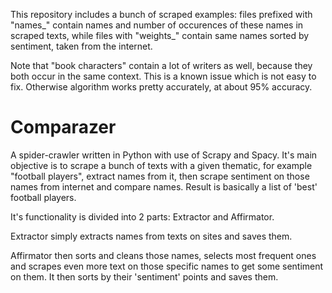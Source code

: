 This repository includes a bunch of scraped examples: files prefixed with "names_" contain names and number of occurences of these names in scraped texts, while files with "weights_" contain same names sorted by sentiment, taken from the internet.

Note that "book characters" contain a lot of writers as well, because they both occur in the same context. This is a known issue which is not easy to fix. Otherwise algorithm works pretty accurately, at about 95% accuracy.

# Comparazer

A spider-crawler written in Python with use of Scrapy and Spacy.
It's main objective is to scrape a bunch of texts with a given thematic, for example "football players", extract names from it, then scrape sentiment on those names from internet and compare names. Result is basically a list of 'best' football players.

It's functionality is divided into 2 parts: Extractor and Affirmator.

Extractor simply extracts names from texts on sites and saves them.

Affirmator then sorts and cleans those names, selects most frequent ones and scrapes even more text on those specific names to get some sentiment on them. It then sorts by their 'sentiment' points and saves them.
